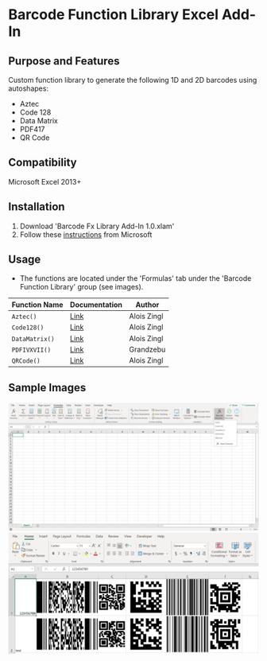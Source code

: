 # Barcode Function Library Excel Add-In
## Purpose and Features
Custom function library to generate the following 1D and 2D barcodes using autoshapes:
* Aztec
* Code 128
* Data Matrix
* PDF417
* QR Code
## Compatibility
Microsoft Excel 2013+
## Installation
1. Download 'Barcode Fx Library Add-In 1.0.xlam'
2. Follow these [instructions](https://support.office.com/en-us/article/add-or-remove-add-ins-in-excel-0af570c4-5cf3-4fa9-9b88-403625a0b460) from Microsoft
## Usage
- The functions are located under the 'Formulas' tab under the 'Barcode Function Library' group (see images).

| Function Name | Documentation | Author |
| --- | --- | --- |
| `Aztec()` | [Link](http://members.chello.at/~easyfilter/barcode.html) | Alois Zingl |
| `Code128()` | [Link](http://members.chello.at/~easyfilter/barcode.html) | Alois Zingl
| `DataMatrix()` | [Link](http://members.chello.at/~easyfilter/barcode.html) | Alois Zingl
| `PDFIVXVII()` | [Link](http://grandzebu.net/informatique/codbar-en/pdf417.htm) | Grandzebu |
| `QRCode()` | [Link](http://members.chello.at/~easyfilter/barcode.html) | Alois Zingl |
## Sample Images
<img src="Images/BarcodeFxMenu.PNG">
<img src="Images/Barcode Sample.PNG">
